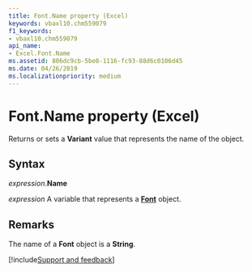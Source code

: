 ```yaml
---
title: Font.Name property (Excel)
keywords: vbaxl10.chm559079
f1_keywords:
- vbaxl10.chm559079
api_name:
- Excel.Font.Name
ms.assetid: 806dc9cb-5be8-1116-fc93-88d6c0106d45
ms.date: 04/26/2019
ms.localizationpriority: medium
---
```



# Font.Name property (Excel)

Returns or sets a **Variant** value that represents the name of the object.


## Syntax

_expression_.**Name**

_expression_ A variable that represents a **[Font](excel.font(object).md)** object.


## Remarks

The name of a **Font** object is a **String**.




[!include[Support and feedback](~/includes/feedback-boilerplate.md)]
